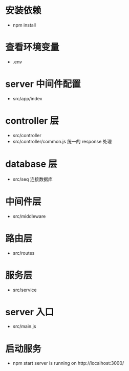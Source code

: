 # 安装依赖

- npm install

# 查看环境变量

- .env

# server 中间件配置

- src/app/index

# controller 层

- src/controller
- src/controller/common.js 统一的 response 处理

# database 层

- src/seq 连接数据库

# 中间件层

- src/middleware

# 路由层

- src/routes

# 服务层

- src/service

# server 入口

- src/main.js

# 启动服务

- npm start
  server is running on http://localhost:3000/
